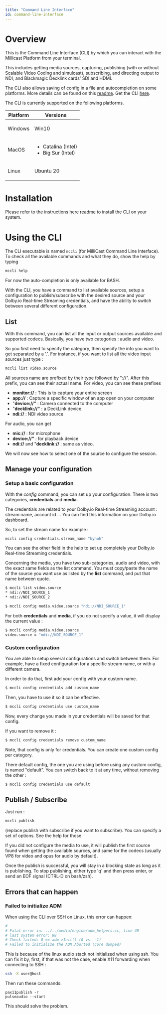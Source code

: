 ```yaml
---
title: "Command Line Interface"
id: command-line-interface
---
```

# Overview

This is the Command Line Interface (CLI) by which you can interact with the Millicast Platform from your terminal.

This includes getting media sources, capturing, publishing (with or without Scalable Video Coding and simulcast), subscribing, and directing output to NDI, and Blackmagic Decklink cards' SDI and HDMI.

The CLI also allows saving of config in a file and autocompletion on some platforms. More details can be found on this [readme](https://github.com/millicast/millicast-cli#readme). Get the CLI [here](https://github.com/millicast/millicast-cli/releases).

The CLI is currently supported on the following platforms.
<table>
  <thead>
    <th>Platform</th>
<th>Versions</th>
  </thead>
  <tbody>
    <tr><td><p>Windows</p>
</td>
<td><p>Win10</p>
</td></tr>
<tr><td><p>MacOS</p>
</td>
<td><ul>
  <li>Catalina (Intel)</li>
  <li>Big Sur (Intel)</li>
</ul>
</td></tr>
<tr><td><p>Linux</p>
</td>
<td><p>Ubuntu 20</p>
</td></tr>
  </tbody>
</table>

# Installation

Please refer to the instructions here [readme](https://github.com/millicast/millicast-cli#readme) to install the CLI on your system.

# Using the CLI

The CLI executable is named ``mccli`` (for MilliCast Command Line Interface).
To check all the available commands and what they do, show the help by typing

```bash
mccli help
```

For now the auto-completion is only available for BASH.

With the CLI, you have a command to list available sources, setup a configuration to publish/subscribe with the desired source and your Dolby.io Real-time Streaming credentials, and have the ability to switch between several different configuration.

## List

With this command, you can list all the input or output sources available and supported codecs.
Basically, you have two categories  : audio and video.

So you first need to specify the category, then specify the info you want to get separated by a '.'.
For instance, if you want to list all the video input sources just type : 

```bash
mccli list video.source
```

All sources name are prefixed by their type followed by "://". After this prefix, you can see their actual name.
For video, you can see these prefixes
- **monitor://** : This is to capture your entire screen
- **app://** : Capture a specific window of an app open on your computer
- "**device://"** : Camera connected to the computer
- "**decklink://"** : a DeckLink device.
- **ndi://** : NDI video source

For audio, you can get
- **mic://** : for microphone
- **device://"** : for playback device
- **ndi://** and "**decklink://** : same as video.

We will now see how to select one of the source to configure the session.

## Manage your configuration

### Setup a basic configuration

With the *config* command, you can set up your configuration.
There is two categories, **credentials** and **media**.

The credentials are related to your Dolby.io Real-time Streaming account : stream name, account id ...
You can find this information on your Dolby.io dashboard.

So, to set the stream name for example : 

```bash
mccli config credentials.stream_name "kyhuh"
```
You can see the other field in the help to set up completely your Dolby.io Real-time Streaming credentials.

Concerning the media, you have two sub-categories, audio and video, with the exact same fields as the list command.
You must copy/paste the name of the source you want use as listed by the **list** command, and put that name between quote.

```bash
$ mccli list video.source
* ndi://NDI_SOURCE_1
* ndi://NDI_SOURCE_2

$ mccli config media.video.source "ndi://NDI_SOURCE_1"

```
For both **credentials** and **media**, if you do not specify a value, it will display the current value : 
```bash
$ mccli config media.video.source
video.source = "ndi://NDI_SOURCE_1"
```

### Custom configuration

You are able to setup several configurations and switch between them. For example, have a fixed configuration for a specific stream name, or with a different camera.

In order to do that, first add your config with your custom name.
```bash
$ mccli config credentials add custom_name
```
Then, you have to use it so it can be effective.
```bash
$ mccli config credentials use custom_name
```
Now, every change you made in your credentials will be saved for that config.

If you want to remove it : 
```bash
$ mccli config credentials remove custom_name
```
Note, that config is only for credentials. You can create one custom config per category.

There default config, the one you are using before using any custom config, is named "default". You can switch back to it at any time, without removing the other : 
```bash
$ mccli config credentials use default
```

## Publish / Subscribe

Just run :  

```bash
mccli publish
```
(replace publish with subscribe if you want to subscribe).
You can specify a set of options. See the help for those.

If you did not configure the media to use, it will publish the first source found when getting the available sources, and same for the codecs (usually VP8 for video and opus for audio by default).

Once the publish is successful, you will stay in a blocking state as long as it is publishing. To stop publishing, either type 'q' and then press enter, or send an EOF signal (CTRL-D on bash/zsh).

## Errors that can happen

### Failed to initialize ADM

When using the CLI over SSH on Linux, this error can happen: 
```bash
#
# Fatal error in: ../../media/engine/adm_helpers.cc, line 39
# last system error: 88
# Check failed: 0 == adm->Init() (0 vs. -1)
# Failed to initialize the ADM.Aborted (core dumped)
```

This is because of the linux audio stack not initialized when using ssh.
You can fix it by, first, if that was not the case, enable X11 forwarding when connecting to SSH : 

```bash
ssh -X user@host
```
Then run these commands: 
```
pax11publish -r
pulseaudio --start
```
This should solve the problem.
